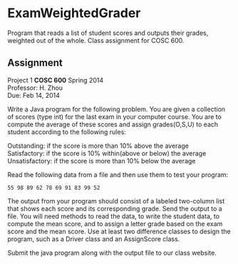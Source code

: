 ExamWeightedGrader
==================

Program that reads a list of student scores and outputs their grades, weighted out of the whole. Class assignment for COSC 600.

## Assignment

Project 1 **COSC 600** Spring 2014  
Professor: H. Zhou  
Due: Feb 14, 2014  

Write a Java program for the following problem. You are given a collection of scores (type int) for the last exam in your computer course. You are to compute the average of these scores and assign grades(O,S,U) to each student according to the following rules:
 
Outstanding: if the score is more than 10% above the average  
Satisfactory: if the score is 10% within(above or below) the average  
Unsatisfactory: if the score is more than 10% below the average  

Read the following data from a file and then use them to test your program:

    55 98 89 62 78 69 91 83 99 52

The output from your program should consist of a labeled two-column list that shows each score and its corresponding grade. Send the output to a file. You will need methods to read the data, to write the student data, to compute the mean score, and to assign a letter grade based on the exam score and the mean score. Use at least two difference classes to design the program, such as a Driver class and an AssignScore class.

Submit the java program along with the output file to our class website.